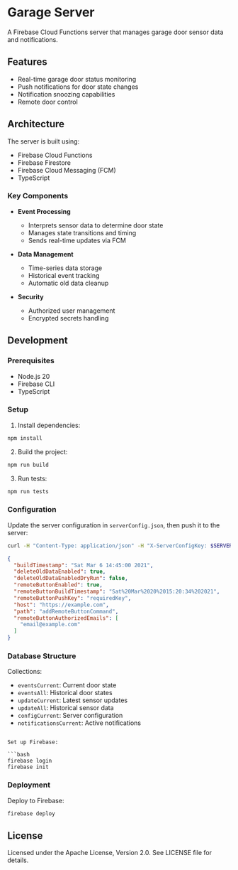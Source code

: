 # Garage Server

A Firebase Cloud Functions server that manages garage door sensor data and notifications.

## Features

- Real-time garage door status monitoring
- Push notifications for door state changes
- Notification snoozing capabilities
- Remote door control

## Architecture

The server is built using:
- Firebase Cloud Functions
- Firebase Firestore
- Firebase Cloud Messaging (FCM)
- TypeScript

### Key Components

- **Event Processing**
  - Interprets sensor data to determine door state
  - Manages state transitions and timing
  - Sends real-time updates via FCM

- **Data Management**
  - Time-series data storage
  - Historical event tracking
  - Automatic old data cleanup

- **Security**
  - Authorized user management
  - Encrypted secrets handling

## Development

### Prerequisites

- Node.js 20
- Firebase CLI
- TypeScript

### Setup

1. Install dependencies:

```bash
npm install
```

2. Build the project:

```bash
npm run build
```

3. Run tests:

```bash
npm run tests
```

### Configuration

Update the server configuration in `serverConfig.json`, then push it to the server:

```bash
curl -H "Content-Type: application/json" -H "X-ServerConfigKey: $SERVER_CONFIG_UPDATE_KEY" https://us-central1-escape-echo.cloudfunctions.net/serverConfigUpdate -d @serverConfig.json
```

```json
{
  "buildTimestamp": "Sat Mar 6 14:45:00 2021",
  "deleteOldDataEnabled": true,
  "deleteOldDataEnabledDryRun": false,
  "remoteButtonEnabled": true,
  "remoteButtonBuildTimestamp": "Sat%20Mar%2020%2015:20:34%202021",
  "remoteButtonPushKey": "requiredKey",
  "host": "https://example.com",
  "path": "addRemoteButtonCommand",
  "remoteButtonAuthorizedEmails": [
    "email@example.com"
  ]
}
```

### Database Structure

Collections:
- `eventsCurrent`: Current door state
- `eventsAll`: Historical door states
- `updateCurrent`: Latest sensor updates
- `updateAll`: Historical sensor data
- `configCurrent`: Server configuration
- `notificationsCurrent`: Active notifications

```

Set up Firebase:

```bash
firebase login
firebase init
```

### Deployment
Deploy to Firebase:

```bash
firebase deploy
```

## License

Licensed under the Apache License, Version 2.0. See LICENSE file for details.
